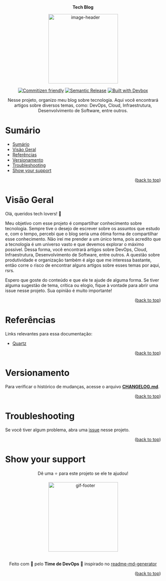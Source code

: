 <!-- BEGIN_DOCS -->

<a name="readme-top"></a>

<div align="center">

**Tech Blog**

<img alt="image-header" src="https://github.com/lpsm-dev/lpsm-dev/blob/08a1fc3a3b0c5d7c07511a89ed622e31a4dacdef/.github/assets/obsidian.png" width="225"/>

[![Commitizen friendly](https://img.shields.io/badge/commitizen-friendly-brightgreen.svg)](https://www.conventionalcommits.org/en/v1.0.0/)
[![Semantic Release](https://img.shields.io/badge/%20%20%F0%9F%93%A6%F0%9F%9A%80-semantic--release-e10079.svg)](https://semantic-release.gitbook.io/semantic-release/usage/configuration)
[![Built with Devbox](https://jetpack.io/img/devbox/shield_galaxy.svg)](https://jetpack.io/devbox/docs/contributor-quickstart/)

Nesse projeto, organizo meu blog sobre tecnologia. Aqui você encontrará artigos sobre diversos temas, como: DevOps, Cloud, Infraestrutura, Desenvolvimento de Software, entre outros.

</div>

# Sumário

- [Sumário](#sumário)
- [Visão Geral](#visão-geral)
- [Referências](#referências)
- [Versionamento](#versionamento)
- [Troubleshooting](#troubleshooting)
- [Show your support](#show-your-support)

<p align="right">(<a href="#readme-top">back to top</a>)</p>

# Visão Geral

Olá, queridos tech lovers! :wave:

Meu objetivo com esse projeto é compartilhar conhecimento sobre tecnologia. Sempre tive o desejo de escrever sobre os assuntos que estudo e, com o tempo, percebi que o blog seria uma ótima forma de compartilhar esse conhecimento. Não irei me prender a um único tema, pois acredito que a tecnologia é um universo vasto e que devemos explorar o máximo possível. Dessa forma, você encontrará artigos sobre DevOps, Cloud, Infraestrutura, Desenvolvimento de Software, entre outros. A questão sobre produtividade e organização também é algo que me interessa bastante, então corre o risco de encontrar alguns artigos sobre esses temas por aqui, rsrs.

Espero que goste do conteúdo e que ele te ajude de alguma forma. Se tiver alguma sugestão de tema, crítica ou elogio, fique à vontade para abrir uma issue nesse projeto. Sua opinião é muito importante!

<p align="right">(<a href="#readme-top">back to top</a>)</p>

# Referências

Links relevantes para essa documentação:

- [Quartz](https://quartz.jzhao.xyz)

<p align="right">(<a href="#readme-top">back to top</a>)</p>

# Versionamento

Para verificar o histórico de mudanças, acesse o arquivo [**CHANGELOG.md**](CHANGELOG.md).

<p align="right">(<a href="#readme-top">back to top</a>)</p>

# Troubleshooting

Se você tiver algum problema, abra uma [issue](https://github.com/lpsm-dev/tech-blog/issues/new/choose) nesse projeto.

<p align="right">(<a href="#readme-top">back to top</a>)</p>

# Show your support

<div align="center">

Dê uma ⭐️ para este projeto se ele te ajudou!

<img alt="gif-footer" src="https://github.com/lpsm-dev/lpsm-dev/blob/0062b174ec9877e6dfc78817f314b4a0690f63ff/.github/assets/yoda.gif" width="225"/>

<br>
<br>

Feito com 💜 pelo **Time de DevOps** :wave: inspirado no [readme-md-generator](https://github.com/kefranabg/readme-md-generator)

</div>

<p align="right">(<a href="#readme-top">back to top</a>)</p>
<!-- END_DOCS -->
